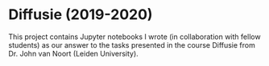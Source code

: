 # Diffusie (2019-2020)

This project contains Jupyter notebooks I wrote (in collaboration with fellow students) as our answer to the tasks presented in the course  Diffusie from Dr. John van Noort (Leiden University).
